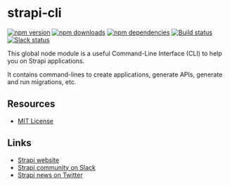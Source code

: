 # strapi-cli

[![npm version](https://img.shields.io/npm/v/strapi-cli.svg)](https://www.npmjs.org/package/strapi-cli)
[![npm downloads](https://img.shields.io/npm/dm/strapi-cli.svg)](https://www.npmjs.org/package/strapi-cli)
[![npm dependencies](https://david-dm.org/wistityhq/strapi-cli.svg)](https://david-dm.org/wistityhq/strapi-cli)
[![Build status](https://travis-ci.org/wistityhq/strapi-cli.svg?branch=master)](https://travis-ci.org/wistityhq/strapi-cli)
[![Slack status](http://strapi-slack.herokuapp.com/badge.svg)](http://slack.strapi.io)

This global node module is a useful Command-Line Interface (CLI) to help you on Strapi applications.

It contains command-lines to create applications, generate APIs, generate and run migrations, etc.

## Resources

- [MIT License](LICENSE.md)

## Links

- [Strapi website](http://strapi.io/)
- [Strapi community on Slack](http://slack.strapi.io)
- [Strapi news on Twitter](https://twitter.com/strapijs)
